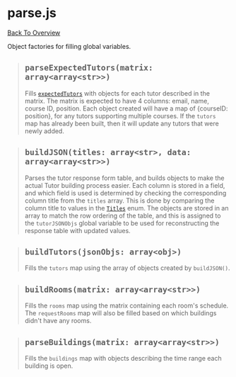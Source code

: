 # parse.js
[Back To Overview](../overview.md)

Object factories for filling global variables.

> ## `parseExpectedTutors(matrix: array<array<str>>)`
> Fills [`expectedTutors`](../globals.md#global-variables) with objects for each tutor described in the matrix. The matrix is expected to have 4 columns: email, name, course ID, position. Each object created will have a map of {courseID: position}, for any tutors supporting multiple courses. If the `tutors` map has already been built, then it will update any tutors that were newly added. 

> ## `buildJSON(titles: array<str>, data: array<array<str>>)`
> Parses the tutor response form table, and builds objects to make the actual Tutor building process easier. Each column is stored in a field, and which field is used is determined by checking the corresponding column title from the `titles` array. This is done by comparing the column title to values in the [`Titles`](../globals.md#titles) enum. The objects are stored in an array to match the row ordering of the table, and this is assigned to the `tutorJSONObjs` global variable to be used for reconstructing the response table with updated values.

> ## `buildTutors(jsonObjs: array<obj>)`
> Fills the `tutors` map using the array of objects created by `buildJSON()`.

> ## `buildRooms(matrix: array<array<str>>)`
> Fills the `rooms` map using the matrix containing each room's schedule. The `requestRooms` map will also be filled based on which buildings didn't have any rooms.

> ## `parseBuildings(matrix: array<array<str>>)`
> Fills the `buildings` map with objects describing the time range each building is open.